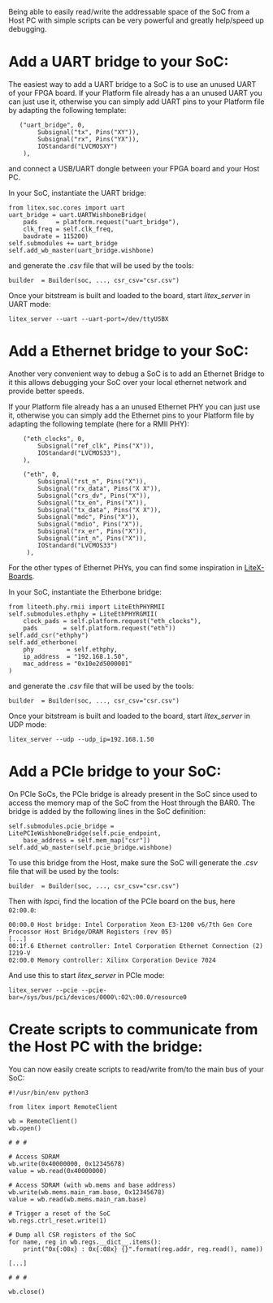 Being able to easily read/write the addressable space of the SoC from a Host PC with simple scripts can be very powerful and greatly help/speed up debugging.

# Add a UART bridge to your SoC:
The easiest way to add a UART bridge to a SoC is to use an unused UART of your FPGA board. If your Platform file already has a an unused UART you can just use it, otherwise you can simply add UART pins to your Platform file by adapting the following template:
```python3
   ("uart_bridge", 0,
        Subsignal("tx", Pins("XY")),
        Subsignal("rx", Pins("YX")),
        IOStandard("LVCMOSXY")
    ),
```
and connect a USB/UART dongle between your FPGA board and your Host PC.

In your SoC, instantiate the UART bridge:
```python3
from litex.soc.cores import uart
uart_bridge = uart.UARTWishboneBridge(
    pads     = platform.request("uart_bridge"),
    clk_freq = self.clk_freq,
    baudrate = 115200)
self.submodules += uart_bridge
self.add_wb_master(uart_bridge.wishbone)
```
and generate the *.csv* file that will be used by the tools:
```python3
builder  = Builder(soc, ..., csr_csv="csr.csv")
```

Once your bitstream is built and loaded to the board, start *litex_server* in UART mode:
```
litex_server --uart --uart-port=/dev/ttyUSBX
```

# Add a Ethernet bridge to your SoC:
Another very convenient way to debug a SoC is to add an Ethernet Bridge to it this allows debugging your SoC over your local ethernet network and provide better speeds.

If your Platform file already has a an unused Ethernet PHY you can just use it, otherwise you can simply add the Ethernet pins to your Platform file by adapting the following template (here for a RMII PHY):
```python3
    ("eth_clocks", 0,
        Subsignal("ref_clk", Pins("X")),
        IOStandard("LVCMOS33"),
    ),

    ("eth", 0,
        Subsignal("rst_n", Pins("X")),
        Subsignal("rx_data", Pins("X X")),
        Subsignal("crs_dv", Pins("X")),
        Subsignal("tx_en", Pins("X")),
        Subsignal("tx_data", Pins("X X")),
        Subsignal("mdc", Pins("X")),
        Subsignal("mdio", Pins("X")),
        Subsignal("rx_er", Pins("X")),
        Subsignal("int_n", Pins("X")),
        IOStandard("LVCMOS33")
     ),
```
For the other types of Ethernet PHYs, you can find some inspiration in [LiteX-Boards](https://github.com/litex-hub/litex-boards/tree/master/litex_boards/platforms).

In your SoC, instantiate the Etherbone bridge:

```python3
from liteeth.phy.rmii import LiteEthPHYRMII
self.submodules.ethphy = LiteEthPHYRGMII(
    clock_pads = self.platform.request("eth_clocks"),
    pads       = self.platform.request("eth"))
self.add_csr("ethphy")
self.add_etherbone(
    phy         = self.ethphy,
    ip_address  = "192.168.1.50",
    mac_address = "0x10e2d5000001"
)
```

and generate the _.csv_ file that will be used by the tools:

```python3
builder  = Builder(soc, ..., csr_csv="csr.csv")
```

Once your bitstream is built and loaded to the board, start _litex_server_ in UDP mode:

```
litex_server --udp --udp_ip=192.168.1.50
```

# Add a PCIe bridge to your SoC:
On PCIe SoCs, the PCIe bridge is already present in the SoC since used to access the memory map of the SoC from the Host through the BAR0. The bridge is added by the following lines in the SoC definition:
```python3
self.submodules.pcie_bridge = LitePCIeWishboneBridge(self.pcie_endpoint,
    base_address = self.mem_map["csr"])
self.add_wb_master(self.pcie_bridge.wishbone)
```

To use this bridge from the Host, make sure the SoC will generate the _.csv_ file that will be used by the tools:
```python3
builder  = Builder(soc, ..., csr_csv="csr.csv")
```

Then with *lspci*, find the location of the PCIe board on the bus, here `02:00.0`:
```
00:00.0 Host bridge: Intel Corporation Xeon E3-1200 v6/7th Gen Core Processor Host Bridge/DRAM Registers (rev 05)
[...]
00:1f.6 Ethernet controller: Intel Corporation Ethernet Connection (2) I219-V
02:00.0 Memory controller: Xilinx Corporation Device 7024
```
And use this to start _litex_server_ in PCIe mode:
```
litex_server --pcie --pcie-bar=/sys/bus/pci/devices/0000\:02\:00.0/resource0
```

# Create scripts to communicate from the Host PC with the bridge:

You can now easily create scripts to read/write from/to the main bus of your SoC:
```python3
#!/usr/bin/env python3

from litex import RemoteClient

wb = RemoteClient()
wb.open()

# # #

# Access SDRAM
wb.write(0x40000000, 0x12345678)
value = wb.read(0x40000000)

# Access SDRAM (with wb.mems and base address)
wb.write(wb.mems.main_ram.base, 0x12345678)
value = wb.read(wb.mems.main_ram.base)

# Trigger a reset of the SoC
wb.regs.ctrl_reset.write(1)
 
# Dump all CSR registers of the SoC
for name, reg in wb.regs.__dict__.items():
    print("0x{:08x} : 0x{:08x} {}".format(reg.addr, reg.read(), name))

[...]

# # #

wb.close()
```
